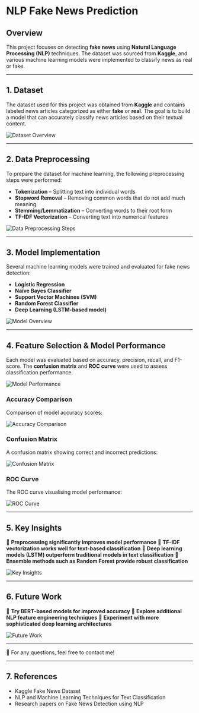 # NLP Fake News Prediction

## Overview
This project focuses on detecting **fake news** using **Natural Language Processing (NLP)** techniques. The dataset was sourced from **Kaggle**, and various machine learning models were implemented to classify news as real or fake.

---

## 1. Dataset
The dataset used for this project was obtained from **Kaggle** and contains labeled news articles categorized as either **fake** or **real**. The goal is to build a model that can accurately classify news articles based on their textual content.

![Dataset Overview](https://github.com/slashhsu/NLP-Fake-news-predict/assets/137000188/967edcc3-01d4-4173-9fab-8b79903d5484)

---

## 2. Data Preprocessing
To prepare the dataset for machine learning, the following preprocessing steps were performed:
- **Tokenization** – Splitting text into individual words
- **Stopword Removal** – Removing common words that do not add much meaning
- **Stemming/Lemmatization** – Converting words to their root form
- **TF-IDF Vectorization** – Converting text into numerical features

![Data Preprocessing Steps](https://github.com/slashhsu/NLP-Fake-news-predict/assets/137000188/42c12f25-1009-4688-a5eb-ab2f82e8ac2c)

---

## 3. Model Implementation
Several machine learning models were trained and evaluated for fake news detection:

- **Logistic Regression**
- **Naïve Bayes Classifier**
- **Support Vector Machines (SVM)**
- **Random Forest Classifier**
- **Deep Learning (LSTM-based model)**

![Model Overview](https://github.com/slashhsu/NLP-Fake-news-predict/assets/137000188/308dcdc8-123a-4800-9607-c27adec696d2)

---

## 4. Feature Selection & Model Performance
Each model was evaluated based on accuracy, precision, recall, and F1-score. The **confusion matrix** and **ROC curve** were used to assess classification performance.

![Model Performance](https://github.com/slashhsu/NLP-Fake-news-predict/assets/137000188/f636d822-787f-4eff-9b0d-10c36250e37f)

### **Accuracy Comparison**
Comparison of model accuracy scores:

![Accuracy Comparison](https://github.com/slashhsu/NLP-Fake-news-predict/assets/137000188/73a4ba69-f8c9-457e-8eab-090868548b63)

### **Confusion Matrix**
A confusion matrix showing correct and incorrect predictions:

![Confusion Matrix](https://github.com/slashhsu/NLP-Fake-news-predict/assets/137000188/ed777409-bbc6-4e04-a373-5d3a92a0efe2)

### **ROC Curve**
The ROC curve visualising model performance:

![ROC Curve](https://github.com/slashhsu/NLP-Fake-news-predict/assets/137000188/e346d618-948e-4f6f-9bc4-e37142704f04)

---

## 5. Key Insights
📌 **Preprocessing significantly improves model performance**
📌 **TF-IDF vectorization works well for text-based classification**
📌 **Deep learning models (LSTM) outperform traditional models in text classification**
📌 **Ensemble methods such as Random Forest provide robust classification**

![Key Insights](https://github.com/slashhsu/NLP-Fake-news-predict/assets/137000188/332a6b8e-aed1-4025-88ff-0e96bdf2c85f)

---

## 6. Future Work
🔹 **Try BERT-based models for improved accuracy**
🔹 **Explore additional NLP feature engineering techniques**
🔹 **Experiment with more sophisticated deep learning architectures**

![Future Work](https://github.com/slashhsu/NLP-Fake-news-predict/assets/137000188/a755ec1f-797f-4f17-a9dc-58a81d91e789)

---

📧 For any questions, feel free to contact me!

---

## 7. References
- Kaggle Fake News Dataset
- NLP and Machine Learning Techniques for Text Classification
- Research papers on Fake News Detection using NLP









